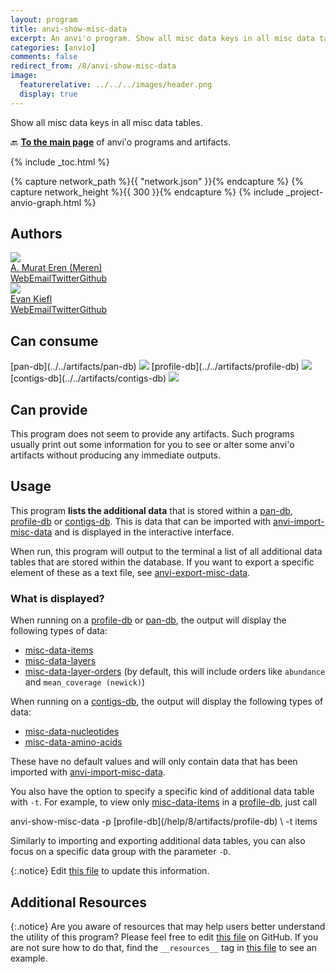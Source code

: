 ```yaml
---
layout: program
title: anvi-show-misc-data
excerpt: An anvi'o program. Show all misc data keys in all misc data tables.
categories: [anvio]
comments: false
redirect_from: /8/anvi-show-misc-data
image:
  featurerelative: ../../../images/header.png
  display: true
---
```


Show all misc data keys in all misc data tables.

🔙 **[To the main page](../../)** of anvi'o programs and artifacts.


{% include _toc.html %}
<div id="svg" class="subnetwork"></div>
{% capture network_path %}{{ "network.json" }}{% endcapture %}
{% capture network_height %}{{ 300 }}{% endcapture %}
{% include _project-anvio-graph.html %}


## Authors

<div class="anvio-person"><div class="anvio-person-info"><div class="anvio-person-photo"><img class="anvio-person-photo-img" src="../../images/authors/meren.jpg" /></div><div class="anvio-person-info-box"><a href="/people/meren" target="_blank"><span class="anvio-person-name">A. Murat Eren (Meren)</span></a><div class="anvio-person-social-box"><a href="http://merenlab.org" class="person-social" target="_blank"><i class="fa fa-fw fa-home"></i>Web</a><a href="mailto:a.murat.eren@gmail.com" class="person-social" target="_blank"><i class="fa fa-fw fa-envelope-square"></i>Email</a><a href="http://twitter.com/merenbey" class="person-social" target="_blank"><i class="fa fa-fw fa-twitter-square"></i>Twitter</a><a href="http://github.com/meren" class="person-social" target="_blank"><i class="fa fa-fw fa-github"></i>Github</a></div></div></div></div>

<div class="anvio-person"><div class="anvio-person-info"><div class="anvio-person-photo"><img class="anvio-person-photo-img" src="../../images/authors/ekiefl.jpg" /></div><div class="anvio-person-info-box"><a href="/people/ekiefl" target="_blank"><span class="anvio-person-name">Evan Kiefl</span></a><div class="anvio-person-social-box"><a href="http://ekiefl.github.io" class="person-social" target="_blank"><i class="fa fa-fw fa-home"></i>Web</a><a href="mailto:kiefl.evan@gmail.com" class="person-social" target="_blank"><i class="fa fa-fw fa-envelope-square"></i>Email</a><a href="http://twitter.com/evankiefl" class="person-social" target="_blank"><i class="fa fa-fw fa-twitter-square"></i>Twitter</a><a href="http://github.com/ekiefl" class="person-social" target="_blank"><i class="fa fa-fw fa-github"></i>Github</a></div></div></div></div>



## Can consume


<p style="text-align: left" markdown="1"><span class="artifact-r">[pan-db](../../artifacts/pan-db) <img src="../../images/icons/DB.png" class="artifact-icon-mini" /></span> <span class="artifact-r">[profile-db](../../artifacts/profile-db) <img src="../../images/icons/DB.png" class="artifact-icon-mini" /></span> <span class="artifact-r">[contigs-db](../../artifacts/contigs-db) <img src="../../images/icons/DB.png" class="artifact-icon-mini" /></span></p>


## Can provide


This program does not seem to provide any artifacts. Such programs usually print out some information for you to see or alter some anvi'o artifacts without producing any immediate outputs.


## Usage


This program **lists the additional data** that is stored within a <span class="artifact-n">[pan-db](/help/8/artifacts/pan-db)</span>, <span class="artifact-n">[profile-db](/help/8/artifacts/profile-db)</span> or <span class="artifact-n">[contigs-db](/help/8/artifacts/contigs-db)</span>. This is data that can be imported with <span class="artifact-p">[anvi-import-misc-data](/help/8/programs/anvi-import-misc-data)</span> and is displayed in the interactive interface. 

When run, this program will output to the terminal a list of all additional data tables that are stored within the database. If you want to export a specific element of these as a text file, see <span class="artifact-p">[anvi-export-misc-data](/help/8/programs/anvi-export-misc-data)</span>. 

### What is displayed? 

When running on a <span class="artifact-n">[profile-db](/help/8/artifacts/profile-db)</span> or <span class="artifact-n">[pan-db](/help/8/artifacts/pan-db)</span>, the output will display the following types of data:

- <span class="artifact-n">[misc-data-items](/help/8/artifacts/misc-data-items)</span> 
- <span class="artifact-n">[misc-data-layers](/help/8/artifacts/misc-data-layers)</span>
- <span class="artifact-n">[misc-data-layer-orders](/help/8/artifacts/misc-data-layer-orders)</span> (by default, this will include orders like `abundance` and `mean_coverage (newick)`)

When running on a <span class="artifact-n">[contigs-db](/help/8/artifacts/contigs-db)</span>, the output will display the following types of data:

- <span class="artifact-n">[misc-data-nucleotides](/help/8/artifacts/misc-data-nucleotides)</span> 
- <span class="artifact-n">[misc-data-amino-acids](/help/8/artifacts/misc-data-amino-acids)</span> 

These have no default values and will only contain data that has been imported with <span class="artifact-p">[anvi-import-misc-data](/help/8/programs/anvi-import-misc-data)</span>. 

You also have the option to specify a specific kind of additional data table with `-t`. For example, to view only <span class="artifact-n">[misc-data-items](/help/8/artifacts/misc-data-items)</span> in a <span class="artifact-n">[profile-db](/help/8/artifacts/profile-db)</span>, just call

<div class="codeblock" markdown="1">
anvi&#45;show&#45;misc&#45;data &#45;p <span class="artifact&#45;n">[profile&#45;db](/help/8/artifacts/profile&#45;db)</span> \
                    &#45;t items 
</div>

Similarly to importing and exporting additional data tables, you can also focus on a specific data group with the parameter `-D`.


{:.notice}
Edit [this file](https://github.com/merenlab/anvio/tree/master/anvio/docs/programs/anvi-show-misc-data.md) to update this information.


## Additional Resources



{:.notice}
Are you aware of resources that may help users better understand the utility of this program? Please feel free to edit [this file](https://github.com/merenlab/anvio/tree/master/bin/anvi-show-misc-data) on GitHub. If you are not sure how to do that, find the `__resources__` tag in [this file](https://github.com/merenlab/anvio/blob/master/bin/anvi-interactive) to see an example.
